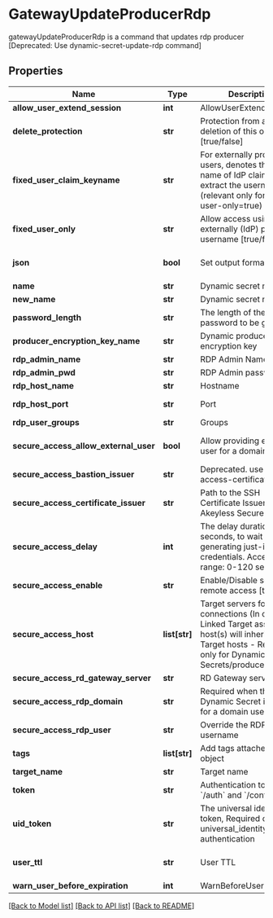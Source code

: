 # GatewayUpdateProducerRdp

gatewayUpdateProducerRdp is a command that updates rdp producer [Deprecated: Use dynamic-secret-update-rdp command]
## Properties
Name | Type | Description | Notes
------------ | ------------- | ------------- | -------------
**allow_user_extend_session** | **int** | AllowUserExtendSession | [optional] 
**delete_protection** | **str** | Protection from accidental deletion of this object [true/false] | [optional] 
**fixed_user_claim_keyname** | **str** | For externally provided users, denotes the key-name of IdP claim to extract the username from (relevant only for fixed-user-only&#x3D;true) | [optional] [default to 'ext_username']
**fixed_user_only** | **str** | Allow access using externally (IdP) provided username [true/false] | [optional] [default to 'false']
**json** | **bool** | Set output format to JSON | [optional] [default to False]
**name** | **str** | Dynamic secret name | 
**new_name** | **str** | Dynamic secret name | [optional] 
**password_length** | **str** | The length of the password to be generated | [optional] 
**producer_encryption_key_name** | **str** | Dynamic producer encryption key | [optional] 
**rdp_admin_name** | **str** | RDP Admin Name | [optional] 
**rdp_admin_pwd** | **str** | RDP Admin password | [optional] 
**rdp_host_name** | **str** | Hostname | [optional] 
**rdp_host_port** | **str** | Port | [optional] [default to '22']
**rdp_user_groups** | **str** | Groups | [optional] 
**secure_access_allow_external_user** | **bool** | Allow providing external user for a domain users | [optional] [default to False]
**secure_access_bastion_issuer** | **str** | Deprecated. use secure-access-certificate-issuer | [optional] 
**secure_access_certificate_issuer** | **str** | Path to the SSH Certificate Issuer for your Akeyless Secure Access | [optional] 
**secure_access_delay** | **int** | The delay duration, in seconds, to wait after generating just-in-time credentials. Accepted range: 0-120 seconds | [optional] 
**secure_access_enable** | **str** | Enable/Disable secure remote access [true/false] | [optional] 
**secure_access_host** | **list[str]** | Target servers for connections (In case of Linked Target association, host(s) will inherit Linked Target hosts - Relevant only for Dynamic Secrets/producers) | [optional] 
**secure_access_rd_gateway_server** | **str** | RD Gateway server | [optional] 
**secure_access_rdp_domain** | **str** | Required when the Dynamic Secret is used for a domain user | [optional] 
**secure_access_rdp_user** | **str** | Override the RDP Domain username | [optional] 
**tags** | **list[str]** | Add tags attached to this object | [optional] 
**target_name** | **str** | Target name | [optional] 
**token** | **str** | Authentication token (see &#x60;/auth&#x60; and &#x60;/configure&#x60;) | [optional] 
**uid_token** | **str** | The universal identity token, Required only for universal_identity authentication | [optional] 
**user_ttl** | **str** | User TTL | [optional] [default to '60m']
**warn_user_before_expiration** | **int** | WarnBeforeUserExpiration | [optional] 

[[Back to Model list]](../README.md#documentation-for-models) [[Back to API list]](../README.md#documentation-for-api-endpoints) [[Back to README]](../README.md)


